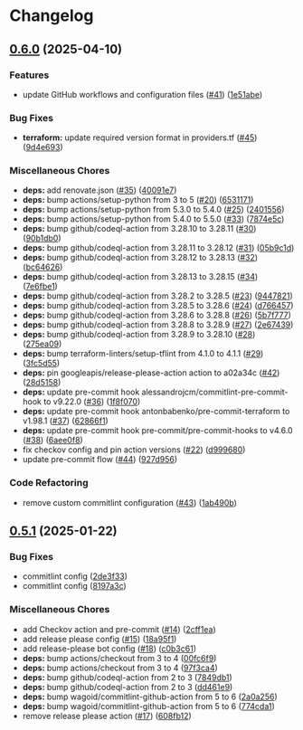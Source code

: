 # Changelog

## [0.6.0](https://github.com/opzkit/terraform-aws-kops-state-store/compare/v0.5.1...v0.6.0) (2025-04-10)


### Features

* update GitHub workflows and configuration files ([#41](https://github.com/opzkit/terraform-aws-kops-state-store/issues/41)) ([1e51abe](https://github.com/opzkit/terraform-aws-kops-state-store/commit/1e51abe1908133ce9df4de38eeb9780519cb0b29))


### Bug Fixes

* **terraform:** update required version format in providers.tf ([#45](https://github.com/opzkit/terraform-aws-kops-state-store/issues/45)) ([9d4e693](https://github.com/opzkit/terraform-aws-kops-state-store/commit/9d4e693768da1612cabc86ca01c4c5c3855769b7))


### Miscellaneous Chores

* **deps:** add renovate.json ([#35](https://github.com/opzkit/terraform-aws-kops-state-store/issues/35)) ([40091e7](https://github.com/opzkit/terraform-aws-kops-state-store/commit/40091e765891c754d94581142005dd0512bc0768))
* **deps:** bump actions/setup-python from 3 to 5 ([#20](https://github.com/opzkit/terraform-aws-kops-state-store/issues/20)) ([6531171](https://github.com/opzkit/terraform-aws-kops-state-store/commit/6531171863479814bdfde6cd0eafefdd77ee5170))
* **deps:** bump actions/setup-python from 5.3.0 to 5.4.0 ([#25](https://github.com/opzkit/terraform-aws-kops-state-store/issues/25)) ([2401556](https://github.com/opzkit/terraform-aws-kops-state-store/commit/240155614b5a8d9985da2e505d451ddf02e50d2d))
* **deps:** bump actions/setup-python from 5.4.0 to 5.5.0 ([#33](https://github.com/opzkit/terraform-aws-kops-state-store/issues/33)) ([7874e5c](https://github.com/opzkit/terraform-aws-kops-state-store/commit/7874e5c0319783efd8baabfd49abbd63e573f948))
* **deps:** bump github/codeql-action from 3.28.10 to 3.28.11 ([#30](https://github.com/opzkit/terraform-aws-kops-state-store/issues/30)) ([90b1db0](https://github.com/opzkit/terraform-aws-kops-state-store/commit/90b1db0eb133c4accfd94698c423b0ce244bdf70))
* **deps:** bump github/codeql-action from 3.28.11 to 3.28.12 ([#31](https://github.com/opzkit/terraform-aws-kops-state-store/issues/31)) ([05b9c1d](https://github.com/opzkit/terraform-aws-kops-state-store/commit/05b9c1d5bb8b805512e3cce529ce113a0709bc10))
* **deps:** bump github/codeql-action from 3.28.12 to 3.28.13 ([#32](https://github.com/opzkit/terraform-aws-kops-state-store/issues/32)) ([bc64626](https://github.com/opzkit/terraform-aws-kops-state-store/commit/bc6462613b5f398a0119987ee476d968e9caf042))
* **deps:** bump github/codeql-action from 3.28.13 to 3.28.15 ([#34](https://github.com/opzkit/terraform-aws-kops-state-store/issues/34)) ([7e6fbe1](https://github.com/opzkit/terraform-aws-kops-state-store/commit/7e6fbe1dee4e72ca3689163802eb222f2bb03c49))
* **deps:** bump github/codeql-action from 3.28.2 to 3.28.5 ([#23](https://github.com/opzkit/terraform-aws-kops-state-store/issues/23)) ([9447821](https://github.com/opzkit/terraform-aws-kops-state-store/commit/9447821071a85fd8d6cd9c1b70e22f2080fb8bac))
* **deps:** bump github/codeql-action from 3.28.5 to 3.28.6 ([#24](https://github.com/opzkit/terraform-aws-kops-state-store/issues/24)) ([d766457](https://github.com/opzkit/terraform-aws-kops-state-store/commit/d76645771916b646a77bfb64dc1c9d03a4edce2f))
* **deps:** bump github/codeql-action from 3.28.6 to 3.28.8 ([#26](https://github.com/opzkit/terraform-aws-kops-state-store/issues/26)) ([5b7f777](https://github.com/opzkit/terraform-aws-kops-state-store/commit/5b7f7779d1d3446b3d92f5f3bf15b62b3cb00c62))
* **deps:** bump github/codeql-action from 3.28.8 to 3.28.9 ([#27](https://github.com/opzkit/terraform-aws-kops-state-store/issues/27)) ([2e67439](https://github.com/opzkit/terraform-aws-kops-state-store/commit/2e6743955562df1b5a74bf862f36717949bccb89))
* **deps:** bump github/codeql-action from 3.28.9 to 3.28.10 ([#28](https://github.com/opzkit/terraform-aws-kops-state-store/issues/28)) ([275ea09](https://github.com/opzkit/terraform-aws-kops-state-store/commit/275ea09ebb403b5090545fc31e006bac861cefb0))
* **deps:** bump terraform-linters/setup-tflint from 4.1.0 to 4.1.1 ([#29](https://github.com/opzkit/terraform-aws-kops-state-store/issues/29)) ([3fc5d55](https://github.com/opzkit/terraform-aws-kops-state-store/commit/3fc5d55325f565a1f90fc3882551d58f5778553a))
* **deps:** pin googleapis/release-please-action action to a02a34c ([#42](https://github.com/opzkit/terraform-aws-kops-state-store/issues/42)) ([28d5158](https://github.com/opzkit/terraform-aws-kops-state-store/commit/28d5158aa41b4b41a01ca8d45983721500eaf8ab))
* **deps:** update pre-commit hook alessandrojcm/commitlint-pre-commit-hook to v9.22.0 ([#36](https://github.com/opzkit/terraform-aws-kops-state-store/issues/36)) ([1f8f070](https://github.com/opzkit/terraform-aws-kops-state-store/commit/1f8f070047c567c716f5e274e37e4521d91d4e8a))
* **deps:** update pre-commit hook antonbabenko/pre-commit-terraform to v1.98.1 ([#37](https://github.com/opzkit/terraform-aws-kops-state-store/issues/37)) ([62866f1](https://github.com/opzkit/terraform-aws-kops-state-store/commit/62866f1e474fe0412c2c18dee493e00b080636d9))
* **deps:** update pre-commit hook pre-commit/pre-commit-hooks to v4.6.0 ([#38](https://github.com/opzkit/terraform-aws-kops-state-store/issues/38)) ([6aee0f8](https://github.com/opzkit/terraform-aws-kops-state-store/commit/6aee0f8526498e341aa0a0a9ad1e516a7fc9c31d))
* fix checkov config and pin action versions ([#22](https://github.com/opzkit/terraform-aws-kops-state-store/issues/22)) ([d999680](https://github.com/opzkit/terraform-aws-kops-state-store/commit/d999680e17685d5b0348bee03a15959716bd9ced))
* update pre-commit flow ([#44](https://github.com/opzkit/terraform-aws-kops-state-store/issues/44)) ([927d956](https://github.com/opzkit/terraform-aws-kops-state-store/commit/927d956b20ff286485de911246a7599134e00125))


### Code Refactoring

* remove custom commitlint configuration ([#43](https://github.com/opzkit/terraform-aws-kops-state-store/issues/43)) ([1ab490b](https://github.com/opzkit/terraform-aws-kops-state-store/commit/1ab490b24ea91cf0722bb95458f68ec91018f42c))

## [0.5.1](https://github.com/opzkit/terraform-aws-kops-state-store/compare/v0.5.0...v0.5.1) (2025-01-22)


### Bug Fixes

* commitlint config ([2de3f33](https://github.com/opzkit/terraform-aws-kops-state-store/commit/2de3f33cd0d934d45685c7ec354fe87fdf53da8a))
* commitlint config ([8197a3c](https://github.com/opzkit/terraform-aws-kops-state-store/commit/8197a3c1fb533d12ce08cf13cfca34fe1e76969b))


### Miscellaneous Chores

* add Checkov action and pre-commit ([#14](https://github.com/opzkit/terraform-aws-kops-state-store/issues/14)) ([2cff1ea](https://github.com/opzkit/terraform-aws-kops-state-store/commit/2cff1eac26c16a6af2561f40b8b4ae65fb8ab059))
* add release please config ([#15](https://github.com/opzkit/terraform-aws-kops-state-store/issues/15)) ([18a95f1](https://github.com/opzkit/terraform-aws-kops-state-store/commit/18a95f1361f8590f6574dac582a2c30793e53a23))
* add release-please bot  config ([#18](https://github.com/opzkit/terraform-aws-kops-state-store/issues/18)) ([c0b3c61](https://github.com/opzkit/terraform-aws-kops-state-store/commit/c0b3c619d016ebeb1a9c7b565a978f9fca44b516))
* **deps:** bump actions/checkout from 3 to 4 ([00fc6f9](https://github.com/opzkit/terraform-aws-kops-state-store/commit/00fc6f9b9f56fd5ead332c06cd92dfcb70b54dc3))
* **deps:** bump actions/checkout from 3 to 4 ([97f3ca4](https://github.com/opzkit/terraform-aws-kops-state-store/commit/97f3ca4b215e9982e9dd15beeb9943ea00157273))
* **deps:** bump github/codeql-action from 2 to 3 ([7849db1](https://github.com/opzkit/terraform-aws-kops-state-store/commit/7849db1e6c90e944a42c3f901d4b5a2183ffccde))
* **deps:** bump github/codeql-action from 2 to 3 ([dd461e9](https://github.com/opzkit/terraform-aws-kops-state-store/commit/dd461e9880c8044c73ad0aec61a31dceaf379201))
* **deps:** bump wagoid/commitlint-github-action from 5 to 6 ([2a0a256](https://github.com/opzkit/terraform-aws-kops-state-store/commit/2a0a2561b136f5fbc8056d3a9fcbbd779349e346))
* **deps:** bump wagoid/commitlint-github-action from 5 to 6 ([774cda1](https://github.com/opzkit/terraform-aws-kops-state-store/commit/774cda1984251c6ea5bb4073242501b90d04d63e))
* remove release please action ([#17](https://github.com/opzkit/terraform-aws-kops-state-store/issues/17)) ([608fb12](https://github.com/opzkit/terraform-aws-kops-state-store/commit/608fb124373feb375257830f0e981b78ab827664))
